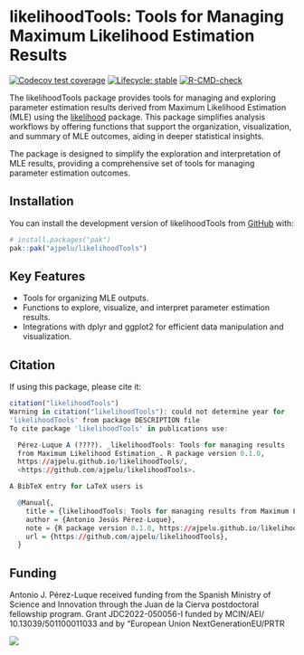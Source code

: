 
<!-- README.md is generated from README.Rmd. Please edit that file -->

# likelihoodTools: Tools for Managing Maximum Likelihood Estimation Results

<!-- badges: start -->

[![Codecov test
coverage](https://codecov.io/gh/ajpelu/likelihoodTools/graph/badge.svg)](https://app.codecov.io/gh/ajpelu/likelihoodTools)
[![Lifecycle:
stable](https://img.shields.io/badge/lifecycle-stable-brightgreen.svg)](https://lifecycle.r-lib.org/articles/stages.html#stable)
[![R-CMD-check](https://github.com/ajpelu/likelihoodTools/actions/workflows/R-CMD-check.yaml/badge.svg)](https://github.com/ajpelu/likelihoodTools/actions/workflows/R-CMD-check.yaml)
<!-- badges: end -->

The likelihoodTools package provides tools for managing and exploring
parameter estimation results derived from Maximum Likelihood Estimation
(MLE) using the
[likelihood](https://cran.r-project.org/web/packages/likelihood/index.html)
package. This package simplifies analysis workflows by offering
functions that support the organization, visualization, and summary of
MLE outcomes, aiding in deeper statistical insights.

The package is designed to simplify the exploration and interpretation
of MLE results, providing a comprehensive set of tools for managing
parameter estimation outcomes.

## Installation

You can install the development version of likelihoodTools from
[GitHub](https://github.com/) with:

``` r
# install.packages("pak")
pak::pak("ajpelu/likelihoodTools")
```

## Key Features

- Tools for organizing MLE outputs.
- Functions to explore, visualize, and interpret parameter estimation
  results.
- Integrations with dplyr and ggplot2 for efficient data manipulation
  and visualization.

## Citation

If using this package, please cite it:

``` r
citation("likelihoodTools")
Warning in citation("likelihoodTools"): could not determine year for
'likelihoodTools' from package DESCRIPTION file
To cite package 'likelihoodTools' in publications use:

  Pérez-Luque A (????). _likelihoodTools: Tools for managing results
  from Maximum Likelihood Estimation_. R package version 0.1.0,
  https://ajpelu.github.io/likelihoodTools/,
  <https://github.com/ajpelu/likelihoodTools>.

A BibTeX entry for LaTeX users is

  @Manual{,
    title = {likelihoodTools: Tools for managing results from Maximum Likelihood Estimation},
    author = {Antonio Jesús Pérez-Luque},
    note = {R package version 0.1.0, https://ajpelu.github.io/likelihoodTools/},
    url = {https://github.com/ajpelu/likelihoodTools},
  }
```

## Funding

Antonio J. Pérez-Luque received funding from the Spanish Ministry of
Science and Innovation through the Juan de la Cierva postdoctoral
fellowship program. Grant JDC2022-050056-I funded by MCIN/AEI/
10.13039/501100011033 and by “European Union NextGenerationEU/PRTR

![](https://drive.google.com/file/d/1mMqNhNAeIlEyY_QTjZZ7bLtV96pg0ww-/view?usp=sharing)
